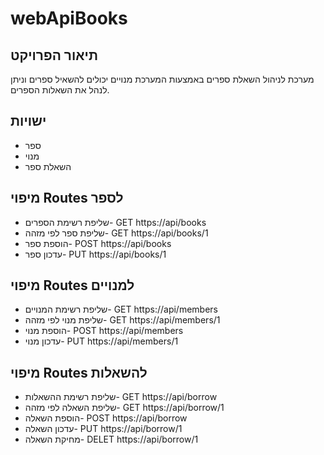# webApiBooks


## תיאור הפרויקט
מערכת לניהול השאלת ספרים באמצעות המערכת מנויים יכולים להשאיל ספרים וניתן לנהל את השאלות הספרים.
## ישויות

 - ספר
 - מנוי
 - השאלת ספר
 ## מיפוי Routes לספר
 - שליפת רשימת הספרים- GET https://api/books
 - שליפת ספר לפי מזהה- GET https://api/books/1
 - הוספת ספר- POST  https://api/books 
 - עדכון ספר- PUT   https://api/books/1
  ## מיפוי Routes למנויים
 - שליפת רשימת המנויים- GET https://api/members
 - שליפת מנוי לפי מזהה- GET https://api/members/1
 - הוספת מנוי- POST  https://api/members 
 - עדכון מנוי- PUT   https://api/members/1
  ## מיפוי Routes להשאלות
 - שליפת רשימת ההשאלות- GET https://api/borrow
 - שליפת השאלה לפי מזהה- GET https://api/borrow/1
 - הוספת השאלה- POST  https://api/borrow 
 - עדכון השאלה- PUT   https://api/borrow/1
 - מחיקת השאלה- DELET  https://api/borrow/1
